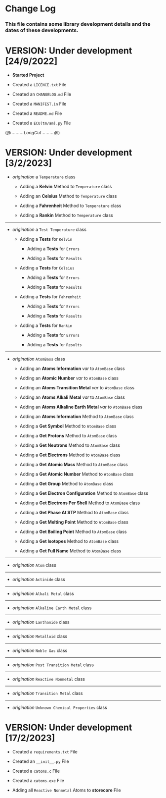 
# Change Log 

### This file contains some library development details and the dates of these developments.

VERSION: Under development [24/9/2022]
=====================================
- **Started Project**

- Created a `LICENCE.txt` File

- Created an `CHANGELOG.md` File

- Created a `MANIFEST.in` File

- Created a `README.md` File

- Created a `ECU(tm/am).py` File

$(@---LongCut---@)$

VERSION: Under development [3/2/2023]
=====================================
- $origination$ a `Temperature` class

    - Adding a **Kelvin** Method to `Temperature` class

    - Adding an **Celsius** Method to `Temperature` class

    - Adding a **Fahrenheit** Method to `Temperature` class

    - Adding a **Rankin** Method to `Temperature` class

---------------------------------------------------------------

- $origination$ a `Test Temperature` class

    - Adding a **Tests** for `Kelvin`

        - Adding a **Tests** for `Errors`

        - Adding a **Tests** for `Results`

    - Adding a **Tests** for `Celsius`

        - Adding a **Tests** for `Errors`
        
        - Adding a **Tests** for `Results`
    
    - Adding a **Tests** for `Fahrenheit`

        - Adding a **Tests** for `Errors`
        
        - Adding a **Tests** for `Results`

    - Adding a **Tests** for `Rankin`

        - Adding a **Tests** for `Errors`
        
        - Adding a **Tests** for `Results`

------------------------------------------------------------------------

- $origination$ `AtomBass` class

    - Adding an **Atoms Information** *var* to `AtomBase` class

    - Adding an **Atomic Number** *var* to `AtomBase` class

    - Adding an **Atoms Transition Metal** *var* to `AtomBase` class

    - Adding an **Atoms Alkali Metal** *var* to `AtomBase` class

    - Adding an **Atoms Alkaline Earth Metal** *var* to `AtomBase` class

    - Adding an **Atoms Information** Method to `AtomBase` class
    
    - Adding a **Get Symbol** Method to `AtomBase` class

    - Adding a **Get Protons** Method to `AtomBase` class

    - Adding a **Get Neutrons** Method to `AtomBase` class

    - Adding a **Get Electrons** Method to `AtomBase` class

    - Adding a **Get Atomic Mass** Method to `AtomBase` class

    - Adding a **Get Atomic Number** Method to `AtomBase` class

    - Adding a **Get Group** Method to `AtomBase` class

    - Adding a **Get Electron Configuration** Method to `AtomBase` class

    - Adding a **Get Electrons Per Shell** Method to `AtomBase` class

    - Adding a **Get Phase At STP** Method to `AtomBase` class

    - Adding a **Get Melting Point** Method to `AtomBase` class

    - Adding a **Get Boiling Point** Method to `AtomBase` class

    - Adding a **Get Isotopes** Method to `AtomBase` class

    - Adding a **Get Full Name** Method to `AtomBase` class

-----------------------------------------------------------------

- $origination$ `Atom` class

-----------------------------------------------------------------

- $origination$ `Actinide` class

-----------------------------------------------------------------

- $origination$ `Alkali Metal` class

-----------------------------------------------------------------

- $origination$ `Alkaline Earth Metal` class

-----------------------------------------------------------------

- $origination$ `Lanthanide` class

-----------------------------------------------------------------

- $origination$ `Metalloid` class

-----------------------------------------------------------------

- $origination$ `Noble Gas` class

-----------------------------------------------------------------

- $origination$ `Post Transition Metal` class

-----------------------------------------------------------------

- $origination$ `Reactive Nonmetal` class

-----------------------------------------------------------------

- $origination$ `Transition Metal` class

-----------------------------------------------------------------

- $origination$ `Unknown Chemical Properties` class

VERSION: Under development [17/2/2023]
=====================================

- Created a `requirements.txt` File

- Created an `__init__.py` File

- Created a `catoms.c` File

- Created a `catoms.exe` File

- Adding all `Reactive Nonmetal` Atoms to **storecore** File